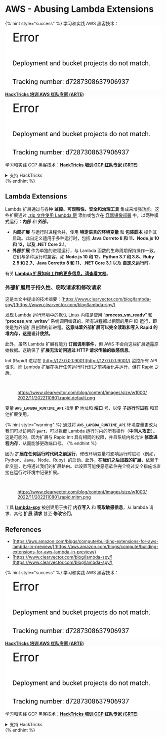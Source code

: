 # AWS - Abusing Lambda Extensions

{% hint style="success" %}
学习和实践 AWS 黑客技术：<img src="../../../../.gitbook/assets/image (1) (1).png" alt="" data-size="line">[**HackTricks 培训 AWS 红队专家 (ARTE)**](https://training.hacktricks.xyz/courses/arte)<img src="../../../../.gitbook/assets/image (1) (1).png" alt="" data-size="line">\
学习和实践 GCP 黑客技术：<img src="../../../../.gitbook/assets/image (2).png" alt="" data-size="line">[**HackTricks 培训 GCP 红队专家 (GRTE)**<img src="../../../../.gitbook/assets/image (2).png" alt="" data-size="line">](https://training.hacktricks.xyz/courses/grte)

<details>

<summary>支持 HackTricks</summary>

* 查看 [**订阅计划**](https://github.com/sponsors/carlospolop)!
* **加入** 💬 [**Discord 群组**](https://discord.gg/hRep4RUj7f) 或 [**Telegram 群组**](https://t.me/peass) 或 **关注** 我们的 **Twitter** 🐦 [**@hacktricks\_live**](https://twitter.com/hacktricks\_live)**.**
* **通过向** [**HackTricks**](https://github.com/carlospolop/hacktricks) 和 [**HackTricks Cloud**](https://github.com/carlospolop/hacktricks-cloud) GitHub 仓库提交 PR 分享黑客技巧。

</details>
{% endhint %}

## Lambda Extensions

Lambda 扩展通过与各种 **监控、可观察性、安全和治理工具** 集成来增强功能。这些扩展通过 [.zip 文件使用 Lambda 层](https://docs.aws.amazon.com/lambda/latest/dg/configuration-layers.html) 添加或包含在 [容器镜像部署](https://aws.amazon.com/blogs/compute/working-with-lambda-layers-and-extensions-in-container-images/) 中，以两种模式运行：**内部** 和 **外部**。

* **内部扩展** 与运行时进程合并，使用 **特定语言的环境变量** 和 **包装脚本** 操作其启动。此自定义适用于多种运行时，包括 **Java Correto 8 和 11、Node.js 10 和 12，以及 .NET Core 3.1**。
* **外部扩展** 作为单独的进程运行，与 Lambda 函数的生命周期保持操作一致。它们与多种运行时兼容，如 **Node.js 10 和 12、Python 3.7 和 3.8、Ruby 2.5 和 2.7、Java Corretto 8 和 11、.NET Core 3.1** 以及 **自定义运行时**。

有关 [**Lambda 扩展如何工作的更多信息，请查看文档**](https://docs.aws.amazon.com/lambda/latest/dg/runtimes-extensions-api.html)。

### 外部扩展用于持久性、窃取请求和修改请求

这是本文中提出的技术摘要：[https://www.clearvector.com/blog/lambda-spy/](https://www.clearvector.com/blog/lambda-spy/)

发现 Lambda 运行环境中的默认 Linux 内核是使用 “**process\_vm\_readv**” 和 “**process\_vm\_writev**” 系统调用编译的。所有进程都以相同的用户 ID 运行，即使是为外部扩展创建的新进程。**这意味着外部扩展可以完全读取和写入 Rapid 的堆内存，这是设计使然。**

此外，虽然 Lambda 扩展有能力 **订阅调用事件**，但 AWS 不会向这些扩展透露原始数据。这确保了 **扩展无法访问通过 HTTP 请求传输的敏感信息**。

Init (Rapid) 进程在 [http://127.0.0.1:9001](http://127.0.0.1:9001/) 监控所有 API 请求，而 Lambda 扩展在执行任何运行时代码之前初始化并运行，但在 Rapid 之后。

<figure><img src="../../../../.gitbook/assets/image (254).png" alt=""><figcaption><p><a href="https://www.clearvector.com/blog/content/images/size/w1000/2022/11/2022110801.rapid.default.png">https://www.clearvector.com/blog/content/images/size/w1000/2022/11/2022110801.rapid.default.png</a></p></figcaption></figure>

变量 **`AWS_LAMBDA_RUNTIME_API`** 指示 **IP** 地址和 **端口** 号，以便 **子运行时进程** 和其他扩展使用。

{% hint style="warning" %}
通过将 **`AWS_LAMBDA_RUNTIME_API`** 环境变量更改为我们可以访问的 **`port`**，可以拦截 Lambda 运行时内的所有操作（**中间人攻击**）。这是可能的，因为扩展与 Rapid Init 具有相同的权限，并且系统内核允许 **修改进程内存**，从而能够更改端口号。
{% endhint %}

因为 **扩展在任何运行时代码之前运行**，修改环境变量将影响运行时进程（例如，Python、Java、Node、Ruby）的启动。此外，**在我们之后加载的扩展**，依赖于此变量，也将通过我们的扩展路由。此设置可能使恶意软件完全绕过安全措施或直接在运行时环境中记录扩展。

<figure><img src="../../../../.gitbook/assets/image (267).png" alt=""><figcaption><p><a href="https://www.clearvector.com/blog/content/images/size/w1000/2022/11/2022110801.rapid.mitm.png">https://www.clearvector.com/blog/content/images/size/w1000/2022/11/2022110801.rapid.mitm.png</a></p></figcaption></figure>

工具 [**lambda-spy**](https://github.com/clearvector/lambda-spy) 被创建用于执行 **内存写入** 和 **窃取敏感信息**，从 lambda 请求、其他 **扩展** **请求** 甚至 **修改它们**。

## References

* [https://aws.amazon.com/blogs/compute/building-extensions-for-aws-lambda-in-preview/](https://aws.amazon.com/blogs/compute/building-extensions-for-aws-lambda-in-preview/)
* [https://www.clearvector.com/blog/lambda-spy/](https://www.clearvector.com/blog/lambda-spy/)

{% hint style="success" %}
学习和实践 AWS 黑客技术：<img src="../../../../.gitbook/assets/image (1) (1).png" alt="" data-size="line">[**HackTricks 培训 AWS 红队专家 (ARTE)**](https://training.hacktricks.xyz/courses/arte)<img src="../../../../.gitbook/assets/image (1) (1).png" alt="" data-size="line">\
学习和实践 GCP 黑客技术：<img src="../../../../.gitbook/assets/image (2).png" alt="" data-size="line">[**HackTricks 培训 GCP 红队专家 (GRTE)**<img src="../../../../.gitbook/assets/image (2).png" alt="" data-size="line">](https://training.hacktricks.xyz/courses/grte)

<details>

<summary>支持 HackTricks</summary>

* 查看 [**订阅计划**](https://github.com/sponsors/carlospolop)!
* **加入** 💬 [**Discord 群组**](https://discord.gg/hRep4RUj7f) 或 [**Telegram 群组**](https://t.me/peass) 或 **关注** 我们的 **Twitter** 🐦 [**@hacktricks\_live**](https://twitter.com/hacktricks\_live)**.**
* **通过向** [**HackTricks**](https://github.com/carlospolop/hacktricks) 和 [**HackTricks Cloud**](https://github.com/carlospolop/hacktricks-cloud) GitHub 仓库提交 PR 分享黑客技巧。

</details>
{% endhint %}
